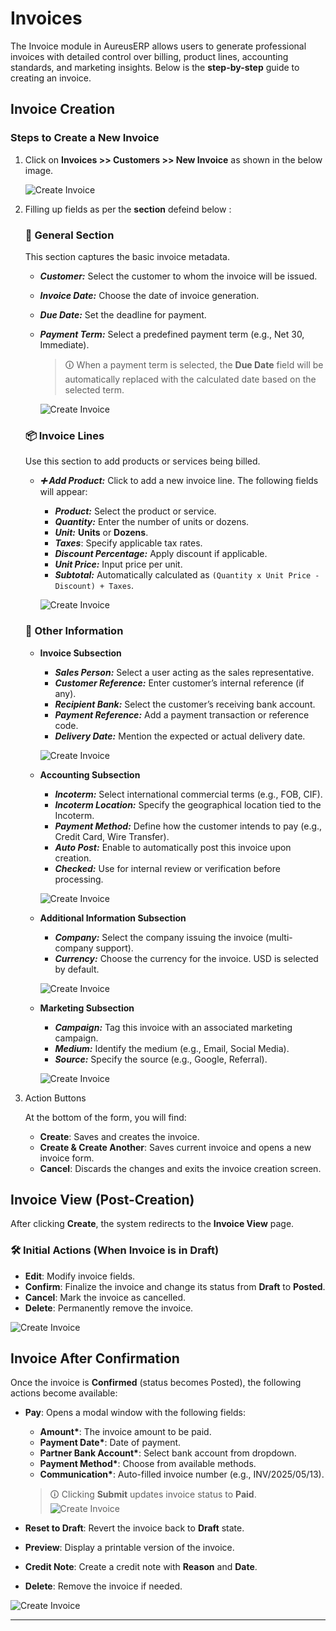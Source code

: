 # Invoices

The Invoice module in AureusERP allows users to generate professional invoices with detailed control over billing, product lines, accounting standards, and marketing insights. Below is the **step-by-step** guide to creating an invoice.

## Invoice Creation

### Steps to Create a New Invoice

1.  Click on **Invoices >> Customers >> New Invoice** as shown in the below image.

    ![Create Invoice](../../../images/invoice_create_1.png)

2.  Filling up fields as per the **section** defeind below :

    ### 🧾 General Section

    This section captures the basic invoice metadata.

    - **_Customer:_** Select the customer to whom the invoice will be issued.
    - **_Invoice Date:_** Choose the date of invoice generation.
    - **_Due Date:_** Set the deadline for payment.
    - **_Payment Term:_** Select a predefined payment term (e.g., Net 30, Immediate).

      > 🛈 When a payment term is selected, the **Due Date** field will be automatically replaced with the calculated date based on the selected term.

      ![Create Invoice](../../../images/invoice_create_general.png)

    ### 📦 Invoice Lines

    Use this section to add products or services being billed.

    - **_➕ Add Product:_** Click to add a new invoice line. The following fields will appear:

      - **_Product:_** Select the product or service.
      - **_Quantity:_** Enter the number of units or dozens.
      - **_Unit:_** **Units** or **Dozens**.
      - **_Taxes_**: Specify applicable tax rates.
      - **_Discount Percentage:_** Apply discount if applicable.
      - **_Unit Price:_** Input price per unit.
      - **_Subtotal:_** Automatically calculated as `(Quantity x Unit Price - Discount) + Taxes`.

      ![Create Invoice](../../../images/invoice_create_invoicelines.png)

    ### 📝 Other Information

    - **Invoice Subsection**

      - **_Sales Person:_** Select a user acting as the sales representative.
      - **_Customer Reference:_** Enter customer’s internal reference (if any).
      - **_Recipient Bank:_** Select the customer’s receiving bank account.
      - **_Payment Reference:_** Add a payment transaction or reference code.
      - **_Delivery Date:_** Mention the expected or actual delivery date.

      ![Create Invoice](../../../images/invoice_create_other_1.png)

    - **Accounting Subsection**

      - **_Incoterm:_** Select international commercial terms (e.g., FOB, CIF).
      - **_Incoterm Location:_** Specify the geographical location tied to the Incoterm.
      - **_Payment Method:_** Define how the customer intends to pay (e.g., Credit Card, Wire Transfer).
      - **_Auto Post:_** Enable to automatically post this invoice upon creation.
      - **_Checked:_** Use for internal review or verification before processing.

      ![Create Invoice](../../../images/invoice_create_other_2.png)

    - **Additional Information Subsection**

      - **_Company:_** Select the company issuing the invoice (multi-company support).
      - **_Currency:_** Choose the currency for the invoice. USD is selected by default.

      ![Create Invoice](../../../images/invoice_create_other_3.png)

    - **Marketing Subsection**

      - **_Campaign:_** Tag this invoice with an associated marketing campaign.
      - **_Medium:_** Identify the medium (e.g., Email, Social Media).
      - **_Source:_** Specify the source (e.g., Google, Referral).

      ![Create Invoice](../../../images/invoice_create_other_4.png)

3.  Action Buttons

    At the bottom of the form, you will find:

    - **Create**: Saves and creates the invoice.
    - **Create & Create Another**: Saves current invoice and opens a new invoice form.
    - **Cancel**: Discards the changes and exits the invoice creation screen.

## Invoice View (Post-Creation)

After clicking **Create**, the system redirects to the **Invoice View** page.

### 🛠️ Initial Actions (When Invoice is in Draft)

- **Edit**: Modify invoice fields.
- **Confirm**: Finalize the invoice and change its status from **Draft** to **Posted**.
- **Cancel**: Mark the invoice as cancelled.
- **Delete**: Permanently remove the invoice.

![Create Invoice](../../../images/invoice_view.png)

## Invoice After Confirmation

Once the invoice is **Confirmed** (status becomes Posted), the following actions become available:

- **Pay**: Opens a modal window with the following fields:

  - **Amount\***: The invoice amount to be paid.
  - **Payment Date\***: Date of payment.
  - **Partner Bank Account\***: Select bank account from dropdown.
  - **Payment Method\***: Choose from available methods.
  - **Communication\***: Auto-filled invoice number (e.g., INV/2025/05/13).

  > 🛈 Clicking **Submit** updates invoice status to **Paid**.
  > ![Create Invoice](../../../images/invoice_pay.png)

- **Reset to Draft**: Revert the invoice back to **Draft** state.
- **Preview**: Display a printable version of the invoice.
- **Credit Note**: Create a credit note with **Reason** and **Date**.
- **Delete**: Remove the invoice if needed.

![Create Invoice](../../../images/invoice_confirm.png)

---
